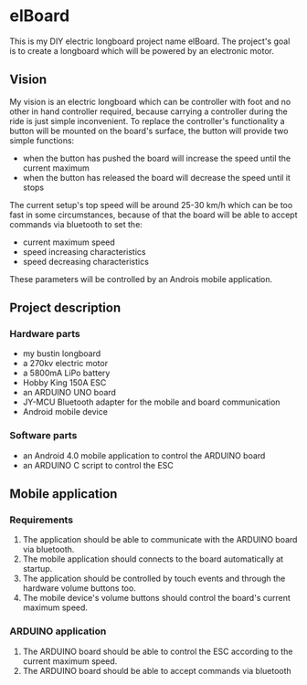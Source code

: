 # elBoard

This is my DIY electric longboard project name elBoard. The project's goal is to create a longboard which will be powered by an electronic motor.

## Vision

My vision is an electric longboard which can be controller with foot and no other in hand controller required, because carrying a controller during the ride is just simple inconvenient.
To replace the controller's functionality a button will be mounted on the board's surface, the button will provide two simple functions:

* when the button has pushed the board will increase the speed until the current maximum
* when the button has released the board will decrease the speed until it stops

The current setup's top speed will be around 25-30 km/h which can be too fast in some circumstances, because of that the board will be able to accept commands via bluetooth to set the:

* current maximum speed
* speed increasing characteristics
* speed decreasing characteristics

These parameters will be controlled by an Androis mobile application.

## Project description

### Hardware parts

* my bustin longboard
* a 270kv electric motor
* a 5800mA LiPo battery
* Hobby King 150A ESC
* an ARDUINO UNO board
* JY-MCU Bluetooth adapter for the mobile and board communication
* Android mobile device

### Software parts

* an Android 4.0 mobile application to control the ARDUINO board
* an ARDUINO C script to control the ESC

## Mobile application

### Requirements

1. The application should be able to communicate with the ARDUINO board via bluetooth.
2. The mobile application should connects to the board automatically at startup.
3. The application should be controlled by touch events and through the hardware volume buttons too.
4. The mobile device's volume buttons should control the board's current maximum speed.

### ARDUINO application

1. The ARDUINO board should be able to control the ESC according to the current maximum speed.
2. The ARDUINO board should be able to accept commands via bluetooth